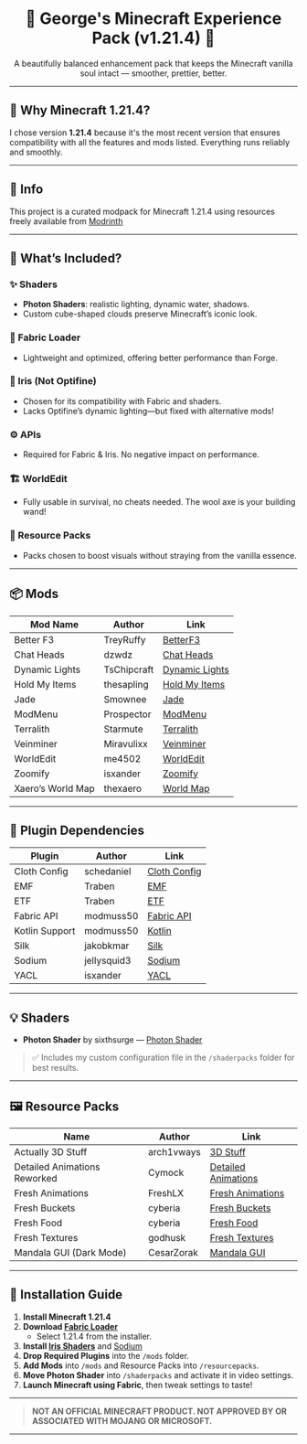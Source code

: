 <h1 align="center">🌟 George's Minecraft Experience Pack (v1.21.4) 🌟</h1>

<p align="center">A beautifully balanced enhancement pack that keeps the Minecraft vanilla soul intact — smoother, prettier, better.</p>

---

## 🚀 Why Minecraft 1.21.4?

I chose version **1.21.4** because it's the most recent version that ensures compatibility with all the features and mods listed. Everything runs reliably and smoothly.

---

## 🎈 Info

This project is a curated modpack for Minecraft 1.21.4 using resources freely available from [Modrinth](https://modrinth.com/)

---

## 🔧 What’s Included?

### ✨ Shaders  
- **Photon Shaders**: realistic lighting, dynamic water, shadows.  
- Custom cube-shaped clouds preserve Minecraft’s iconic look.

### 🧵 Fabric Loader  
- Lightweight and optimized, offering better performance than Forge.

### 🌈 Iris (Not Optifine)  
- Chosen for its compatibility with Fabric and shaders.  
- Lacks Optifine’s dynamic lighting—but fixed with alternative mods!

### ⚙️ APIs  
- Required for Fabric & Iris. No negative impact on performance.

### 🏗️ WorldEdit  
- Fully usable in survival, no cheats needed. The wool axe is your building wand!

### 🎨 Resource Packs  
- Packs chosen to boost visuals without straying from the vanilla essence.

---

## 📦 Mods

| Mod Name        | Author       | Link |
|-----------------|--------------|------|
| Better F3       | TreyRuffy    | [BetterF3](https://modrinth.com/mod/betterf3) |
| Chat Heads      | dzwdz        | [Chat Heads](https://modrinth.com/mod/chat-heads) |
| Dynamic Lights  | TsChipcraft  | [Dynamic Lights](https://modrinth.com/datapack/dynamic-lights) |
| Hold My Items   | thesapling   | [Hold My Items](https://modrinth.com/mod/hold-my-items) |
| Jade            | Smownee      | [Jade](https://modrinth.com/mod/jade) |
| ModMenu         | Prospector   | [ModMenu](https://modrinth.com/mod/modmenu) |
| Terralith       | Starmute     | [Terralith](https://modrinth.com/datapack/terralith) |
| Veinminer       | Miravulixx   | [Veinminer](https://modrinth.com/datapack/veinminer) |
| WorldEdit       | me4502       | [WorldEdit](https://modrinth.com/plugin/worldedit) |
| Zoomify         | isxander     | [Zoomify](https://modrinth.com/mod/zoomify) |
| Xaero’s World Map | thexaero   | [World Map](https://modrinth.com/mod/xaeros-world-map) |

---

## 🔌 Plugin Dependencies

| Plugin              | Author      | Link |
|---------------------|-------------|------|
| Cloth Config         | schedaniel | [Cloth Config](https://modrinth.com/mod/cloth-config) |
| EMF                  | Traben     | [EMF](https://modrinth.com/mod/entity-model-features) |
| ETF                  | Traben     | [ETF](https://modrinth.com/mod/entitytexturefeatures) |
| Fabric API           | modmuss50  | [Fabric API](https://modrinth.com/mod/fabric-api) |
| Kotlin Support       | modmuss50  | [Kotlin](https://modrinth.com/mod/fabric-language-kotlin) |
| Silk                 | jakobkmar  | [Silk](https://modrinth.com/mod/silk) |
| Sodium               | jellysquid3| [Sodium](https://modrinth.com/mod/sodium) |
| YACL                 | isxander   | [YACL](https://modrinth.com/mod/yacl) |

---

## 💡 Shaders

- **Photon Shader** by sixthsurge — [Photon Shader](https://modrinth.com/shader/photon-shader)
> ✅ Includes my custom configuration file in the `/shaderpacks` folder for best results.




---

## 🖼️ Resource Packs

| Name                         | Author       | Link |
|------------------------------|--------------|------|
| Actually 3D Stuff            | arch1vways   | [3D Stuff](https://modrinth.com/resourcepack/actually-3d-stuff) |
| Detailed Animations Reworked| Cymock       | [Detailed Animations](https://modrinth.com/resourcepack/detailed-animations) |
| Fresh Animations             | FreshLX      | [Fresh Animations](https://modrinth.com/resourcepack/fresh-animations) |
| Fresh Buckets                | cyberia      | [Fresh Buckets](https://modrinth.com/resourcepack/fresh-buckets) |
| Fresh Food                   | cyberia      | [Fresh Food](https://modrinth.com/resourcepack/fresh-food) |
| Fresh Textures               | godhusk      | [Fresh Textures](https://modrinth.com/resourcepack/fresh-textures) |
| Mandala GUI (Dark Mode)      | CesarZorak   | [Mandala GUI](https://modrinth.com/resourcepack/mandalas-gui-dark-mode) |

---

## 🧭 Installation Guide

1. **Install Minecraft 1.21.4**
2. **Download [Fabric Loader](https://fabricmc.net/use/)**
   - Select 1.21.4 from the installer.
3. **Install [Iris Shaders](https://modrinth.com/mod/iris)** and [Sodium](https://modrinth.com/mod/sodium)
4. **Drop Required Plugins** into the `/mods` folder.
5. **Add Mods** into `/mods` and Resource Packs into `/resourcepacks`.
6. **Move Photon Shader** into `/shaderpacks` and activate it in video settings.
7. **Launch Minecraft using Fabric**, then tweak settings to taste!

---

> **NOT AN OFFICIAL MINECRAFT PRODUCT. NOT APPROVED BY OR ASSOCIATED WITH MOJANG OR MICROSOFT.**

---
